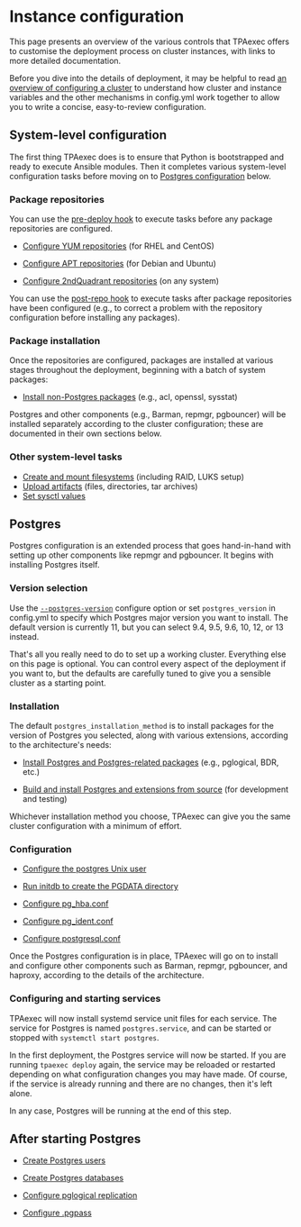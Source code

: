 # Instance configuration

This page presents an overview of the various controls that TPAexec
offers to customise the deployment process on cluster instances, with
links to more detailed documentation.

Before you dive into the details of deployment, it may be helpful to
read [an overview of configuring a cluster](configure-cluster.md) to
understand how cluster and instance variables and the other mechanisms
in config.yml work together to allow you to write a concise,
easy-to-review configuration.

## System-level configuration

The first thing TPAexec does is to ensure that Python is bootstrapped
and ready to execute Ansible modules. Then it completes various
system-level configuration tasks before moving on to
[Postgres configuration](#postgres) below.

### Package repositories

You can use the
[pre-deploy hook](tpaexec-hooks.md#pre-deploy)
to execute tasks before any package repositories are configured.

* [Configure YUM repositories](configure/yum_repositories.md)
  (for RHEL and CentOS)

* [Configure APT repositories](configure/apt_repositories.md)
  (for Debian and Ubuntu)

* [Configure 2ndQuadrant repositories](configure/tpa_2q_repositories.md)
  (on any system)

You can use the
[post-repo hook](tpaexec-hooks.md#post-repo)
to execute tasks after package repositories have been configured (e.g.,
to correct a problem with the repository configuration before installing
any packages).

### Package installation

Once the repositories are configured, packages are installed at various
stages throughout the deployment, beginning with a batch of system
packages:

* [Install non-Postgres packages](configure/packages.md)
  (e.g., acl, openssl, sysstat)

Postgres and other components (e.g., Barman, repmgr, pgbouncer) will be
installed separately according to the cluster configuration; these are
documented in their own sections below.

### Other system-level tasks

* [Create and mount filesystems](configure/volumes.md) (including RAID,
  LUKS setup)
* [Upload artifacts](configure/artifacts.md) (files, directories,
  tar archives)
* [Set sysctl values](configure/sysctl_values.md)

<!-- WIP

* [Configure OpenVPN](configure/openvpn.md)
* [Configure hosts files](configure/hosts.md)
* [Configure syslog](configure/syslog.md)

-->

## Postgres

Postgres configuration is an extended process that goes hand-in-hand
with setting up other components like repmgr and pgbouncer. It begins
with installing Postgres itself.

### Version selection

Use the
[`--postgres-version`](tpaexec-configure.md#software-versions)
configure option or set `postgres_version` in config.yml to specify
which Postgres major version you want to install. The default version is
currently 11, but you can select 9.4, 9.5, 9.6, 10, 12, or 13 instead.

That's all you really need to do to set up a working cluster. Everything
else on this page is optional. You can control every aspect of the
deployment if you want to, but the defaults are carefully tuned to give
you a sensible cluster as a starting point.

### Installation

The default `postgres_installation_method` is to install packages for
the version of Postgres you selected, along with various extensions,
according to the architecture's needs:

* [Install Postgres and Postgres-related packages](configure/postgres_installation_method/pkg.md)
  (e.g., pglogical, BDR, etc.)

* [Build and install Postgres and extensions from source](configure/postgres_installation_method/src.md)
  (for development and testing)

Whichever installation method you choose, TPAexec can give you the same
cluster configuration with a minimum of effort.

### Configuration

* [Configure the postgres Unix user](configure/postgres_user.md)

* [Run initdb to create the PGDATA directory](configure/initdb.md)

* [Configure pg_hba.conf](configure/pg_hba.conf.md)
* [Configure pg_ident.conf](configure/pg_ident.conf.md)
* [Configure postgresql.conf](configure/postgresql.conf.md)

Once the Postgres configuration is in place, TPAexec will go on to
install and configure other components such as Barman, repmgr,
pgbouncer, and haproxy, according to the details of the architecture.

<!-- WIP

## Barman
## repmgr
## pgbouncer
## haproxy

-->

### Configuring and starting services

TPAexec will now install systemd service unit files for each service.
The service for Postgres is named `postgres.service`, and can be started
or stopped with `systemctl start postgres`.

In the first deployment, the Postgres service will now be started. If
you are running `tpaexec deploy` again, the service may be reloaded or
restarted depending on what configuration changes you may have made. Of
course, if the service is already running and there are no changes, then
it's left alone.

In any case, Postgres will be running at the end of this step.

## After starting Postgres

* [Create Postgres users](configure/postgres_users.md)

* [Create Postgres databases](configure/postgres_databases.md)

* [Configure pglogical replication](configure/pglogical.md)

* [Configure .pgpass](configure/pgpass.md)

<!-- WIP

* [Configure BDR](configure/bdr.md)

-->
